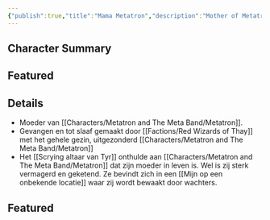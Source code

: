 ```yaml
---
{"publish":true,"title":"Mama Metatron","description":"Mother of Metatron the Magnificent","created":"2025-07-16T00:45:27.599+02:00","modified":"2025-07-24T20:51:41.826+02:00","published":"2025-07-24T20:51:41.826+02:00","cssclasses":""}
---
```


## Character Summary

## Featured

## Details
* Moeder van [[Characters/Metatron and The Meta Band/Metatron]].
* Gevangen en tot slaaf gemaakt door [[Factions/Red Wizards of Thay]] met het gehele gezin, uitgezonderd [[Characters/Metatron and The Meta Band/Metatron]]
* Het [[Scrying altaar van Tyr]] onthulde aan [[Characters/Metatron and The Meta Band/Metatron]] dat zijn moeder in leven is. Wel is zij sterk vermagerd en geketend. Ze bevindt zich in een [[Mijn op een onbekende locatie]] waar zij wordt bewaakt door wachters.

## Featured


